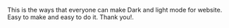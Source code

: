 This is the ways that everyone can make Dark and light mode for website.
Easy to make and easy to do it.
Thank you!.

